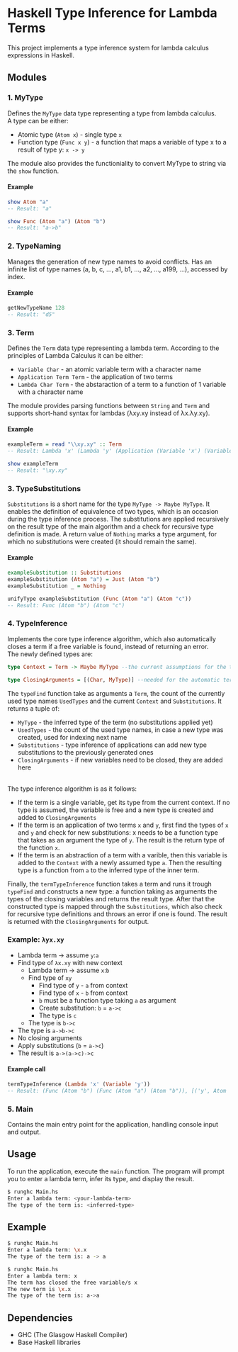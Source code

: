 # Haskell Type Inference for Lambda Terms

This project implements a type inference system for lambda calculus expressions in Haskell.

## Modules

### 1. MyType

Defines the `MyType` data type representing a type from lambda calculus. \
A type can be either:
- Atomic type (`Atom x`) - single type `x`
- Function type (`Func x y`) - a function that maps a variable of type x to a result of type y: `x -> y`

The module also provides the functioniality to convert MyType to string via the `show` function.

#### Example

```haskell
show Atom "a"
-- Result: "a"

show Func (Atom "a") (Atom "b")
-- Result: "a->b"
```

### 2. TypeNaming

Manages the generation of new type names to avoid conflicts. Has an infinite list of type names (a, b, c, ..., a1, b1, ..., a2, ..., a199, ...), accessed by index.

#### Example

```haskell
getNewTypeName 128
-- Result: "d5"
```

### 3. Term

Defines the `Term` data type representing a lambda term. According to the principles of Lambda Calculus it can be either:
- `Variable Char` - an atomic variable term with a character name
- `Application Term Term` - the application of two terms
- `Lambda Char Term` - the abstaraction of a term to a function of 1 variable with a character name

The module provides parsing functions between `String` and `Term` and supports short-hand syntax for lambdas (λxy.xy instead of λx.λy.xy).

#### Example

```haskell
exampleTerm = read "\\xy.xy" :: Term
-- Result: Lambda 'x' (Lambda 'y' (Application (Variable 'x') (Variable 'y')))

show exampleTerm
-- Result: "\xy.xy"
```

### 3. TypeSubstitutions

`Substitutions` is a short name for the type `MyType -> Maybe MyType`. It enables the definition of equivalence of two types, which is an occasion during the type inference process. The substitutions are applied recursively on the result type of the main algorithm and a check for recursive type definition is made. A return value of `Nothing` marks a type argument, for which no substitutions were created (it should remain the same).

#### Example

```haskell
exampleSubstitution :: Substitutions
exampleSubstitution (Atom "a") = Just (Atom "b")
exampleSubstitution _ = Nothing

unifyType exampleSubstitution (Func (Atom "a") (Atom "c"))
-- Result: Func (Atom "b") (Atom "c")
```

### 4. TypeInference

Implements the core type inference algorithm, which also automatically closes a term if a free variable is found, instead of returning an error. \
The newly defined types are:

```haskell
type Context = Term -> Maybe MyType --the current assumptions for the type bindings of subterms (\x.<term> needs to assume a new type for x)

type ClosingArguments = [(Char, MyType)] --needed for the automatic term closing: if there is no assumption for a variable, a new type is created for it and the binding is added to a list used in the end of the algorithm
```

The `typeFind` function take as arguments a `Term`, the count of the currently used type names `UsedTypes` and the current `Context` and `Substitutions`. It returns a tuple of: 
- `MyType` - the inferred type of the term (no substitutions applied yet)
- `UsedTypes` - the count of the used type names, in case a new type was created, used for indexing next name
- `Substitutions` - type inference of applications can add new type substitutions to the previously generated ones
- `ClosingArguments` - if new variables need to be closed, they are added here

\
The type inference algorithm is as it follows:
- If the term is a single variable, get its type from the current context. If no type is assumed, the variable is free and a new type is created and added to `ClosingArguments`
- If the term is an application of two terms `x` and `y`, first find the types of `x` and `y` and check for new substitutions: x needs to be a function type that takes as an argument the type of `y`. The result is the return type of the function `x`.
- If the term is an abstraction of a term with a varible, then this variable is added to the `Context` with a newly assumed type `a`. Then the resulting type is a function from `a` to the inferred type of the inner term.

Finally, the `termTypeInference` function takes a term and runs it trough `typeFind` and constructs a new type: a function taking as arguments the types of the closing variables and returns the result type. After that the constructed type is mapped through the `Substitutions`, which also check for recursive type definitions and throws an error if one is found. The result is returned with the `ClosingArguments` for output.

### Example: `λyx.xy`
- Lambda term -> assume `y`:`a`
- Find type of `λx.xy` with new context
    - Lambda term -> assume `x`:`b`
    - Find type of `xy`
        - Find type of `y` - `a` from context
        - Find type of `x` - `b` from context
        - `b` must be a function type taking `a` as argument
        - Create substitution: `b` = `a->c`
        - The type is `c`
    - The type is `b->c`
- The type is `a->b->c`
- No closing arguments
- Apply substitutions (`b` = `a->c`)
- The result is `a->(a->c)->c`

#### Example call

```haskell
termTypeInference (Lambda 'x' (Variable 'y'))
-- Result: (Func (Atom "b") (Func (Atom "a") (Atom "b")), [('y', Atom 'b')])
```

### 5. Main

Contains the main entry point for the application, handling console input and output.

## Usage

To run the application, execute the `main` function. The program will prompt you to enter a lambda term, infer its type, and display the result.

```sh
$ runghc Main.hs
Enter a lambda term: <your-lambda-term>
The type of the term is: <inferred-type>
```

## Example

```sh
$ runghc Main.hs
Enter a lambda term: \x.x
The type of the term is: a -> a

$ runghc Main.hs
Enter a lambda term: x
The term has closed the free variable/s x 
The new term is \x.x
The type of the term is: a->a
```

## Dependencies

- GHC (The Glasgow Haskell Compiler)
- Base Haskell libraries
